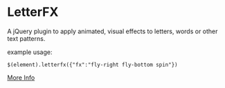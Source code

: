 LetterFX
========

A jQuery plugin to apply animated, visual effects to letters, words or other text patterns.

example usage:

    $(element).letterfx({"fx":"fly-right fly-bottom spin"})


[More Info](http://tuxsudo.com/code/projects/letterfx)
